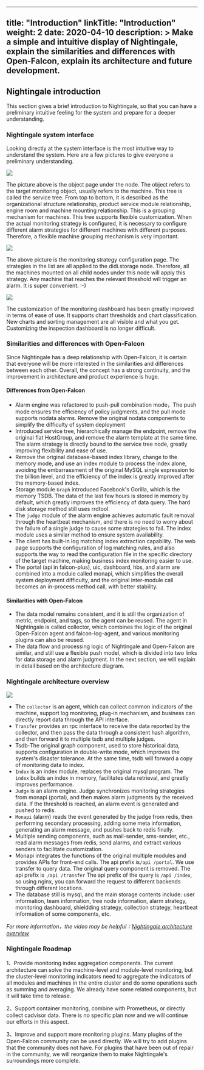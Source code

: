 
---
title: "Introduction"
linkTitle: "Introduction"
weight: 2
date: 2020-04-10
description: >
  Make a simple and intuitive display of Nightingale, explain the similarities and differences with Open-Falcon, explain its architecture and future development.
---

## Nightingale introduction

This section gives a brief introduction to Nightingale, so that you can have a preliminary intuitive feeling for the system and prepare for a deeper understanding.

### Nightingale system interface

Looking directly at the system interface is the most intuitive way to understand the system. Here are a few pictures to give everyone a preliminary understanding.

![](https://s3-gz01.didistatic.com/n9e-pub/image/n9e-tree.png)

The picture above is the object page under the node. The object refers to the target monitoring object, usually refers to the machine. This tree is called the service tree. From top to bottom, it is described as the organizational structure relationship, product service module relationship, engine room and machine mounting relationship. This is a grouping mechanism for machines. This tree supports flexible customization. When the actual monitoring strategy is configured, it is necessary to configure different alarm strategies for different machines with different purposes. Therefore, a flexible machine grouping mechanism is very important.

![](https://s3-gz01.didistatic.com/n9e-pub/image/n9e-stra.png)

The above picture is the monitoring strategy configuration page. The strategies in the list are all applied to the didi.storage node. Therefore, all the machines mounted on all child nodes under this node will apply this strategy. Any machine that reaches the relevant threshold will trigger an alarm. It is super convenient. :-)

![](https://s3-gz01.didistatic.com/n9e-pub/image/n9e-screen.png)

The customization of the monitoring dashboard has been greatly improved in terms of ease of use. It supports chart thresholds and chart classification. New charts and sorting management are all visible and what you get. Customizing the inspection dashboard is no longer difficult.


### Similarities and differences with Open-Falcon

Since Nightingale has a deep relationship with Open-Falcon, it is certain that everyone will be more interested in the similarities and differences between each other. Overall, the concept has a strong continuity, and the improvement in architecture and product experience is huge.

#### Differences from Open-Falcon

- Alarm engine was refactored to push-pull combination mode，The push mode ensures the efficiency of policy judgments, and the pull mode supports nodata alarms. Remove the original nodata components to simplify the difficulty of system deployment
- Introduced service tree, hierarchically manage the endpoint, remove the original flat HostGroup, and remove the alarm template at the same time. The alarm strategy is directly bound to the service tree node, greatly improving flexibility and ease of use.
- Remove the original database-based index library, change to the memory mode, and use an index module to process the index alone, avoiding the embarrassment of the original MySQL single expression to the billion level, and the efficiency of the index is greatly improved after the memory-based index.
- Storage module `Graph` introduced Facebook's Gorilla, which is the memory TSDB. The data of the last few hours is stored in memory by default, which greatly improves the efficiency of data query. The hard disk storage method still uses rrdtool.
- The `judge` module of the alarm engine achieves automatic fault removal through the heartbeat mechanism, and there is no need to worry about the failure of a single judge to cause some strategies to fail. The index module uses a similar method to ensure system availability.
- The client has built-in log matching index extraction capability. The web page supports the configuration of log matching rules, and also supports the way to read the configuration file in the specific directory of the target machine, making business index monitoring easier to use.
- The portal (api in falcon-plus), uic, dashboard, hbs, and alarm are combined into a module called monapi, which simplifies the overall system deployment difficulty, and the original inter-module call becomes an in-process method call, with better stability.

#### Similarities with Open-Falcon

- The data model remains consistent, and it is still the organization of metric, endpoint, and tags, so the agent can be reused. The agent in Nightingale is called collector, which combines the logic of the original Open-Falcon agent and falcon-log-agent, and various monitoring plugins can also be reused.
- The data flow and processing logic of Nightingale and Open-Falcon are similar, and still use a flexible push model, which is divided into two links for data storage and alarm judgment. In the next section, we will explain in detail based on the architecture diagram.

### Nightingale architecture overview

![](https://s3-gz01.didistatic.com/n9e-pub/image/n9e-arch.png)

- The `collector` is an agent, which can collect common indicators of the machine, support log monitoring, plug-in mechanism, and business can directly report data through the API interface.
- `Transfer` provides an rpc interface to receive the data reported by the collector, and then pass the data through a consistent hash algorithm, and then forward it to multiple tsdb and multiple judges.
- Tsdb-The original graph component, used to store historical data, supports configuration in double-write mode, which improves the system's disaster tolerance. At the same time, tsdb will forward a copy of monitoring data to index.
- `Index` is an index module, replaces the original mysql program. The `index` builds an index in memory, facilitates data retrieval, and greatly improves performance.
- `Judge` is an alarm engine. Judge synchronizes monitoring strategies from monapi (portal), and then makes alarm judgments by the received data. If the threshold is reached, an alarm event is generated and pushed to redis.
- `Monapi` (alarm) reads the event generated by the judge from redis, then performing secondary processing, adding some meta information, generating an alarm message, and pushes back to redis finally.
- Multiple sending components, such as mail-sender, sms-sender, etc., read alarm messages from redis, send alarms, and extract various senders to facilitate customization.
- Monapi integrates the functions of the original multiple modules and provides APIs for front-end calls. The api prefix is ​​`/api /portal`. We use transfer to query data. The original query component is removed. The api prefix is` /api /transfer` The api prefix of the query is `/api /index`, so using nginx, you can forward the request to different backends through different locations.
- The database still is mysql, and the main storage contents include: user information, team information, tree node information, alarm strategy, monitoring dashboard, shieldding strategy, collection strategy, heartbeat information of some components, etc.

*For more information，the video may be helpful：[Nightingale architecture overview](https://s3-gz01.didistatic.com/n9e-pub/video/n9e-arch-intro.mp4)*

### Nightingale Roadmap

1、Provide monitoring index aggregation components. The current architecture can solve the machine-level and module-level monitoring, but the cluster-level monitoring indicators need to aggregate the indicators of all modules and machines in the entire cluster and do some operations such as summing and averaging. We already have some related components, but it will take time to release.

2、Support container monitoring, combine with Prometheus, or directly collect cadvisor data. There is no specific plan now and we will continue our efforts in this aspect.

3、Improve and support more monitoring plugins. Many plugins of the Open-Falcon community can be used directly. We will try to add plugins that the community does not have. For plugins that have been out of repair in the community, we will reorganize them to make Nightingale's surroundings more complete.
